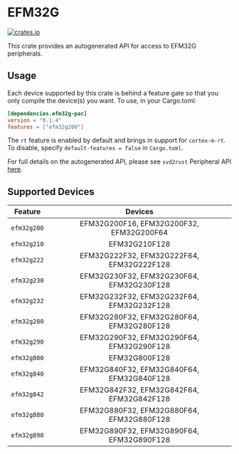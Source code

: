 # EFM32G
    
[![crates.io](https://img.shields.io/crates/v/efm32g-pac?label=efm32g)](https://crates.io/crates/efm32g-pac)

This crate provides an autogenerated API for access to EFM32G peripherals.

## Usage

Each device supported by this crate is behind a feature gate so that you only
compile the device(s) you want. To use, in your Cargo.toml:

```toml
[dependencies.efm32g-pac]
version = "0.1.4"
features = ["efm32g200"]
```

The `rt` feature is enabled by default and brings in support for `cortex-m-rt`.
To disable, specify `default-features = false` in `Cargo.toml`.

For full details on the autogenerated API, please see `svd2rust` Peripheral API [here].

[here]: https://docs.rs/svd2rust/0.28.0/svd2rust/#peripheral-api

## Supported Devices
| Feature | Devices |
|:-----:|:-------:|
|`efm32g200`|EFM32G200F16, EFM32G200F32, EFM32G200F64|
|`efm32g210`|EFM32G210F128|
|`efm32g222`|EFM32G222F32, EFM32G222F64, EFM32G222F128|
|`efm32g230`|EFM32G230F32, EFM32G230F64, EFM32G230F128|
|`efm32g232`|EFM32G232F32, EFM32G232F64, EFM32G232F128|
|`efm32g280`|EFM32G280F32, EFM32G280F64, EFM32G280F128|
|`efm32g290`|EFM32G290F32, EFM32G290F64, EFM32G290F128|
|`efm32g800`|EFM32G800F128|
|`efm32g840`|EFM32G840F32, EFM32G840F64, EFM32G840F128|
|`efm32g842`|EFM32G842F32, EFM32G842F64, EFM32G842F128|
|`efm32g880`|EFM32G880F32, EFM32G880F64, EFM32G880F128|
|`efm32g890`|EFM32G890F32, EFM32G890F64, EFM32G890F128|
